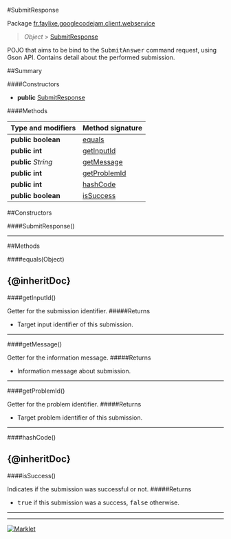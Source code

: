 #SubmitResponse

Package [fr.faylixe.googlecodejam.client.webservice](README.md)<br>
> *Object* > [SubmitResponse](SubmitResponse.md)

<p>POJO that aims to be bind to the <tt>SubmitAnswer</tt>
 command request, using Gson API. Contains detail about
 the performed submission.</p>

##Summary

####Constructors

* **public** [SubmitResponse](#submitresponse)

####Methods

Type and modifiers | Method signature
 --- | --- 
**public** **boolean** | [equals](#equalsobject)
**public** **int** | [getInputId](#getinputid)
**public** *String* | [getMessage](#getmessage)
**public** **int** | [getProblemId](#getproblemid)
**public** **int** | [hashCode](#hashcode)
**public** **boolean** | [isSuccess](#issuccess)


##Constructors

####SubmitResponse()



---

##Methods

####equals(Object)


{@inheritDoc}
---
####getInputId()


Getter for the submission identifier.
#####Returns


* Target input identifier of this submission.

---
####getMessage()


Getter for the information message.
#####Returns


* Information message about submission.

---
####getProblemId()


Getter for the problem identifier.
#####Returns


* Target problem identifier of this submission.

---
####hashCode()


{@inheritDoc}
---
####isSuccess()


Indicates if the submission was successful or not.
#####Returns


* <tt>true</tt> if this submission was a success, <tt>false</tt> otherwise.

---
---
[![Marklet](https://img.shields.io/badge/Generated%20by-Marklet-green.svg)](https://github.com/Faylixe/marklet)